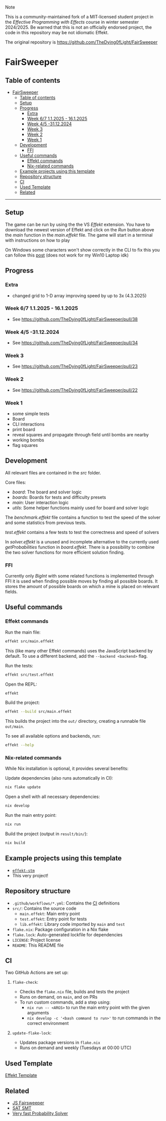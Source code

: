 > [!NOTE]
> This is a community-maintained fork of a MIT-licensed student project in the *Effective Programming with Effects* course in winter semester 2024/2025.
> Be warned that this is not an officially endorsed project, the code in this repository may be not idiomatic Effekt.
> 
> The original repository is https://github.com/TheDying0fLight/FairSweeper

# FairSweeper

## Table of contents

- [FairSweeper](#fairsweeper)
  - [Table of contents](#table-of-contents)
  - [Setup](#setup)
  - [Progress](#progress)
    - [Extra](#extra)
    - [Week 6/7 1.1.2025 - 16.1.2025](#week-67-112025---1612025)
    - [Week 4/5 -31.12.2024](#week-45--31122024)
    - [Week 3](#week-3)
    - [Week 2](#week-2)
    - [Week 1](#week-1)
  - [Development](#development)
    - [FFI](#ffi)
  - [Useful commands](#useful-commands)
    - [Effekt commands](#effekt-commands)
    - [Nix-related commands](#nix-related-commands)
  - [Example projects using this template](#example-projects-using-this-template)
  - [Repository structure](#repository-structure)
  - [CI](#ci)
  - [Used Template](#used-template)
  - [Related](#related)

---

## Setup

The game can be run by using the the VS _Effekt_ extension. You have to download the newest version of Effekt and click
on the _Run_ button above the _main_ function in the _main.effekt_ file. The game will start in a terminal with
instructions on how to play

On Windows some characters won't show correctly in the CLI to fix this you can follow this [post](https://stackoverflow.com/questions/57131654/using-utf-8-encoding-chcp-65001-in-command-prompt-windows-powershell-window/57134096#57134096) (does not work for my Win10 Laptop idk)

## Progress

### Extra
- changed grid to 1-D array improving speed by up to 3x (4.3.2025)

### Week 6/7 1.1.2025 - 16.1.2025
- See https://github.com/TheDying0fLight/FairSweeper/pull/38

### Week 4/5 -31.12.2024
- See https://github.com/TheDying0fLight/FairSweeper/pull/34

### Week 3
- See https://github.com/TheDying0fLight/FairSweeper/pull/23

### Week 2
- See https://github.com/TheDying0fLight/FairSweeper/pull/22

### Week 1
- some simple tests
- Board
- CLI interactions
- print board
- reveal squares and propagate through field until bombs are nearby
- working bombs
- flag squares

## Development

All relevant files are contained in the _src_ folder.

Core files:
- _board_: The board and solver logic
- _boards_: Boards for tests and difficulty presets
- _main_: User interaction logic
- _utils_: Some helper functions mainly used for board and solver logic

The _benchmark.effekt_ file contains a function to test the speed of the solver and some statistics from previous tests.

_test.effekt_ contains a few tests to test the correctness and speed of solvers

In _solver.effekt_ is a unused and incomplete alternative to the currently used _getProbabilities_ function in _board.effekt_. There is a possibility to combine the two solver functions for more efficient solution finding.

### FFI

Currently only _BigInt_ with some related functions is implemented through FFI it is used when finding possible moves
by finding all possible boards. It stores the amount of possible boards on which a mine is placed on relevant fields.

## Useful commands

### Effekt commands

Run the main file:
```sh
effekt src/main.effekt
```
This (like many other Effekt commands) uses the JavaScript backend by default.
To use a different backend, add the `--backend <backend>` flag.

Run the tests:
```sh
effekt src/test.effekt
```

Open the REPL:
```sh
effekt
```

Build the project:
```sh
effekt --build src/main.effekt
```
This builds the project into the `out/` directory, creating a runnable file `out/main`.

To see all available options and backends, run:
```sh
effekt --help
```

### Nix-related commands

While Nix installation is optional, it provides several benefits:

Update dependencies (also runs automatically in CI):
```sh
nix flake update
```

Open a shell with all necessary dependencies:
```sh
nix develop
```

Run the main entry point:
```sh
nix run
```

Build the project (output in `result/bin/`):
```sh
nix build
```

## Example projects using this template

- [`effekt-stm`](https://github.com/jiribenes/effekt-stm)
- This very project!

## Repository structure

- `.github/workflows/*.yml`: Contains the [CI](#ci) definitions
- `src/`: Contains the source code
  - `main.effekt`: Main entry point
  - `test.effekt`: Entry point for tests
  - `lib.effekt`: Library code imported by `main` and `test`
- `flake.nix`: Package configuration in a Nix flake
- `flake.lock`: Auto-generated lockfile for dependencies
- `LICENSE`: Project license
- `README`: This README file

## CI

Two GitHub Actions are set up:

1. `flake-check`:
   - Checks the `flake.nix` file, builds and tests the project
   - Runs on demand, on `main`, and on PRs
   - To run custom commands, add a step using:
     - `nix run -- <ARGS>` to run the main entry point with the given arguments
     - `nix develop -c '<bash command to run>'` to run commands in the correct environment

2. `update-flake-lock`:
   - Updates package versions in `flake.nix`
   - Runs on demand and weekly (Tuesdays at 00:00 UTC)

## Used Template
[Effekt Template](https://github.com/jiribenes/effekt-template)

## Related
- [JS Fairsweeper](https://github.com/pwmarcz/kaboom/tree/master)
- [SAT SMT](https://smt.st/SAT_SMT_by_example.pdf)
- [Very fast Probability Solver](https://www.reddit.com/r/Minesweeper/comments/6oli70/new_probability_algorithm_info_in_comments/)
